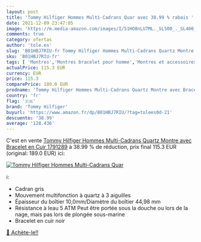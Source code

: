 ```yaml
---
layout: post
title: 'Tommy Hilfiger Hommes Multi-Cadrans Quar avec 38.99 % rabais '
date: 2021-12-09 23:47:05
image: 'https://m.media-amazon.com/images/I/51HO8nLU7ML._SL500_._SL400_.jpg'
comments: true
category: ofertas
author: 'tole.es'
slug: 'B01HBJ7RIU-fr Tommy Hilfiger Hommes Multi-Cadrans Quartz Montre avec...'
sku: 'B01HBJ7RIU-fr'
tags: [ 'Montres','Montres bracelet pour homme','Montres et accessoires','Montres homme','tommy hilfiger', ]
actualPrice: 115.3 EUR
currency: EUR
price: 115.3
comparePrice: 189.0 EUR
prodname: 'Tommy Hilfiger Hommes Multi-Cadrans Quartz Montre avec Bracelet en Cuir 1791289'
country: 'fr'
flag: '🇫🇷'
brand: 'Tommy Hilfiger'
buyurl: 'https://www.amazon.fr/dp/B01HBJ7RIU/?tag=tolees0d-21'
descuento: '38.99'
average: '128.436'
---
```


C'est en vente [Tommy Hilfiger Hommes Multi-Cadrans Quartz Montre avec Bracelet en Cuir 1791289](https://www.amazon.fr/dp/B01HBJ7RIU/?tag=tolees0d-21)  à  38.99 % de réduction, prix final  115.3 EUR (original: 189.0 EUR) ici:

[![Tommy Hilfiger Hommes Multi-Cadrans Quar](https://m.media-amazon.com/images/I/51HO8nLU7ML._SL500_._SL400_.jpg)](https://www.amazon.fr/dp/B01HBJ7RIU/?tag=tolees0d-21)

ℹ️:

- Cadran gris
- Mouvement multifonction à quartz à 3 aiguilles
- Épaisseur du boîtier 10,0mm/Diamètre du boîtier 44,98 mm
- Résistance à leau 5 ATM Peut être portée sous la douche ou lors de la nage, mais pas lors de plongée sous-marine
- Bracelet en cuir noir

[🛒 Achète-le!!](https://www.amazon.fr/dp/B01HBJ7RIU/?tag=tolees0d-21)
